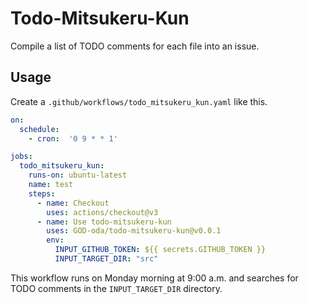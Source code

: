 # Todo-Mitsukeru-Kun
Compile a list of TODO comments for each file into an issue.

## Usage
Create a `.github/workflows/todo_mitsukeru_kun.yaml` like this.
```yaml
on:
  schedule:
    - cron:  '0 9 * * 1'

jobs:
  todo_mitsukeru_kun:
    runs-on: ubuntu-latest
    name: test
    steps:
      - name: Checkout
        uses: actions/checkout@v3
      - name: Use todo-mitsukeru-kun
        uses: GOD-oda/todo-mitsukeru-kun@v0.0.1
        env:
          INPUT_GITHUB_TOKEN: ${{ secrets.GITHUB_TOKEN }}
          INPUT_TARGET_DIR: "src"
```

This workflow runs on Monday morning at 9:00 a.m. and searches for TODO comments in the `INPUT_TARGET_DIR` directory.
